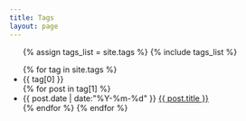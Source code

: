 ```yaml
---
title: Tags
layout: page
---
```


<!--<div id='tag_cloud' class="tag_box">
{% for tag in site.tags %}
<a href="#{{ tag[0] }}" title="{{ tag[0] }}" rel="{{ tag[1].size }}">{{ tag[0] }} </a>
{% endfor %}
</div>-->
<ul class="tag_box inline">
  {% assign tags_list = site.tags %}
  {% include tags_list %}
</ul>

<ul class="listing">
{% for tag in site.tags %}
  <li class="listing-seperator" id="{{ tag[0] }}">{{ tag[0] }}</li>
{% for post in tag[1] %}
  <li class="listing-item">
  <time datetime="{{ post.date | date:"%Y-%m-%d" }}">{{ post.date | date:"%Y-%m-%d" }}</time>
  <a href="{{ post.url }}" title="{{ post.title }}">{{ post.title }}</a>
  </li>
{% endfor %}
{% endfor %}
</ul>

<script src="/media/js/jquery.tagcloud.js" type="text/javascript" charset="utf-8"></script> 
<script language="javascript">
$.fn.tagcloud.defaults = {
    size: {start: 1, end: 1, unit: 'em'},
      color: {start: '#f8e0e6', end: '#ff3333'}
};

$(function () {
    $('#tag_cloud a').tagcloud();
});
</script>
